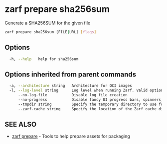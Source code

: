 # zarf prepare sha256sum

Generate a SHA256SUM for the given file

``` bash
zarf prepare sha256sum [FILE|URL] [flags]
```

## Options

``` bash
  -h, --help   help for sha256sum
```

## Options inherited from parent commands

``` bash
  -a, --architecture string   Architecture for OCI images
  -l, --log-level string      Log level when running Zarf. Valid options are: warn, info, debug, trace (default "info")
      --no-log-file           Disable log file creation
      --no-progress           Disable fancy UI progress bars, spinners, logos, etc
      --tmpdir string         Specify the temporary directory to use for intermediate files
      --zarf-cache string     Specify the location of the Zarf cache directory (default "~/.zarf-cache")
```

## SEE ALSO

* [zarf prepare](zarf_prepare.md) - Tools to help prepare assets for packaging
